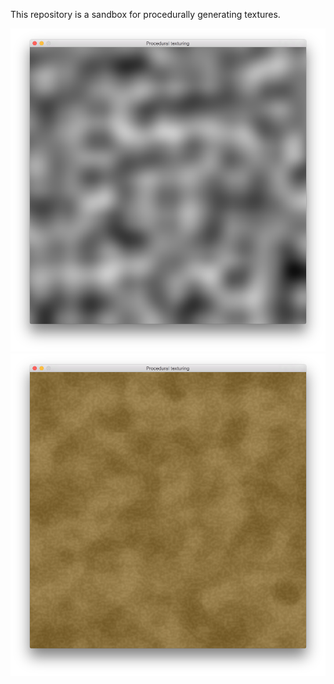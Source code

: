 This repository is a sandbox for procedurally generating textures.

![screenshot 1](screenshots/screenshot1.png?raw=true)
![screenshot 2](screenshots/screenshot2.png?raw=true)
